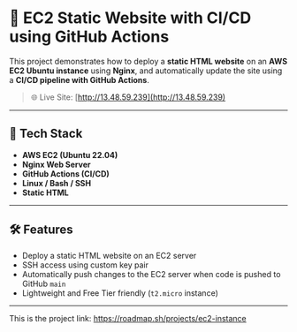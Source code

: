 # 🚀 EC2 Static Website with CI/CD using GitHub Actions

This project demonstrates how to deploy a **static HTML website** on an **AWS EC2 Ubuntu instance** using **Nginx**, and automatically update the site using a **CI/CD pipeline with GitHub Actions**.

> 🌐 Live Site: [http://13.48.59.239](http://13.48.59.239)

---

## 🧰 Tech Stack

- **AWS EC2 (Ubuntu 22.04)**
- **Nginx Web Server**
- **GitHub Actions (CI/CD)**
- **Linux / Bash / SSH**
- **Static HTML**

---

## 🛠️ Features

- Deploy a static HTML website on an EC2 server
- SSH access using custom key pair
- Automatically push changes to the EC2 server when code is pushed to GitHub `main`
- Lightweight and Free Tier friendly (`t2.micro` instance)

---

This is the project link: https://roadmap.sh/projects/ec2-instance
